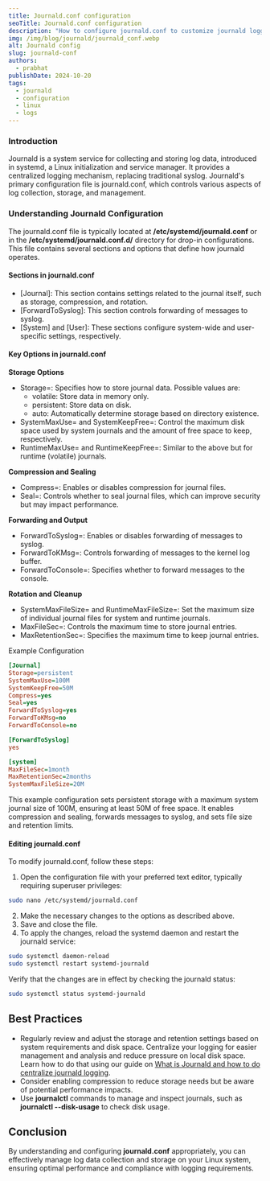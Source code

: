```yaml
---
title: Journald.conf configuration
seoTitle: Journald.conf configuration
description: "How to configure journald.conf to customize journald logging in Linux"
img: /img/blog/journald/journald_conf.webp
alt: Journald config
slug: journald-conf
authors: 
  - prabhat
publishDate: 2024-10-20
tags:
  - journald
  - configuration
  - linux
  - logs
---
```


### Introduction

Journald is a system service for collecting and storing log data, introduced in systemd, a Linux initialization and service manager. It provides a centralized logging mechanism, replacing traditional syslog. Journald's primary configuration file is journald.conf, which controls various aspects of log collection, storage, and management.

### Understanding Journald Configuration

The journald.conf file is typically located at **/etc/systemd/journald.conf** or in the **/etc/systemd/journald.conf.d/** directory for drop-in configurations. This file contains several sections and options that define how journald operates.

#### Sections in journald.conf

- \[Journal\]: This section contains settings related to the journal itself, such as storage, compression, and rotation.
- \[ForwardToSyslog\]: This section controls forwarding of messages to syslog.
- \[System\] and \[User\]: These sections configure system-wide and user-specific settings, respectively.

#### Key Options in journald.conf

**Storage Options**
- Storage=: Specifies how to store journal data. Possible values are:
    - volatile: Store data in memory only.
    - persistent: Store data on disk.
    - auto: Automatically determine storage based on directory existence.
- SystemMaxUse= and SystemKeepFree=: Control the maximum disk space used by system journals and the amount of free space to keep, respectively.
- RuntimeMaxUse= and RuntimeKeepFree=: Similar to the above but for runtime (volatile) journals.

**Compression and Sealing**
- Compress=: Enables or disables compression for journal files.
- Seal=: Controls whether to seal journal files, which can improve security but may impact performance.

**Forwarding and Output**

- ForwardToSyslog=: Enables or disables forwarding of messages to syslog.
- ForwardToKMsg=: Controls forwarding of messages to the kernel log buffer.
- ForwardToConsole=: Specifies whether to forward messages to the console.

**Rotation and Cleanup**

- SystemMaxFileSize= and RuntimeMaxFileSize=: Set the maximum size of individual journal files for system and runtime journals.
- MaxFileSec=: Controls the maximum time to store journal entries.
- MaxRetentionSec=: Specifies the maximum time to keep journal entries.

Example Configuration

```ini
[Journal]
Storage=persistent
SystemMaxUse=100M
SystemKeepFree=50M
Compress=yes
Seal=yes
ForwardToSyslog=yes
ForwardToKMsg=no
ForwardToConsole=no

[ForwardToSyslog]
yes

[system]
MaxFileSec=1month
MaxRetentionSec=2months
SystemMaxFileSize=20M
```

This example configuration sets persistent storage with a maximum system journal size of 100M, ensuring at least 50M of free space. It enables compression and sealing, forwards messages to syslog, and sets file size and retention limits.

#### Editing journald.conf

To modify journald.conf, follow these steps:

1. Open the configuration file with your preferred text editor, typically requiring superuser privileges:

```bash
sudo nano /etc/systemd/journald.conf
```

2.  Make the necessary changes to the options as described above.
3.  Save and close the file.
4.  To apply the changes, reload the systemd daemon and restart the journald service:
```bash
sudo systemctl daemon-reload
sudo systemctl restart systemd-journald
```

Verify that the changes are in effect by checking the journald status:
```bash
sudo systemctl status systemd-journald
```

## Best Practices


* Regularly review and adjust the storage and retention settings based on system requirements and disk space. Centralize your logging for easier management and analysis and reduce pressure on local disk space. Learn how to do that using our guide on [What is Journald and how to do centralize journald logging](what-is-journald-and-how-to-do-centralize-journald-logging).
* Consider enabling compression to reduce storage needs but be aware of potential performance impacts.
* Use **journalctl** commands to manage and inspect journals, such as **journalctl --disk-usage** to check disk usage.

## Conclusion

By understanding and configuring **journald.conf** appropriately, you can effectively manage log data collection and storage on your Linux system, ensuring optimal performance and compliance with logging requirements.

